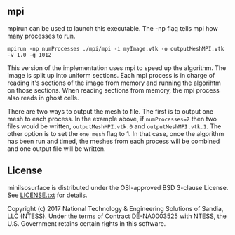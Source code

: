 ## mpi ##
mpirun can be used to launch this executable. The -np flag tells mpi how many
processes to run.
```
mpirun -np numProcesses ./mpi/mpi -i myImage.vtk -o outputMeshMPI.vtk -v 1.0 -g 1012
```

This version of the implementation uses mpi to speed up the algorithm. The image
is split up into uniform sections. Each mpi process is in charge of reading it's
sections of the image from memory and running the algorihtm on those sections.
When reading sections from memory, the mpi process also reads in ghost cells.

There are two ways to output the mesh to file. The first is to output one mesh
to each process. In the example above, if `numProcesses=2` then two files would
be written, `outputMeshMPI.vtk.0` and `outputMeshMPI.vtk.1`. The other option
is to set the `one_mesh` flag to 1. In that case, once the algorithm has been
run and timed, the meshes from each process will be combined and one output
file will be written.


## License ##

miniIsosurface is distributed under the OSI-approved BSD 3-clause License.
See [LICENSE.txt](../../LICENSE.txt) for details.

Copyright (c) 2017
National Technology & Engineering Solutions of Sandia, LLC (NTESS). Under
the terms of Contract DE-NA0003525 with NTESS, the U.S. Government retains
certain rights in this software.
